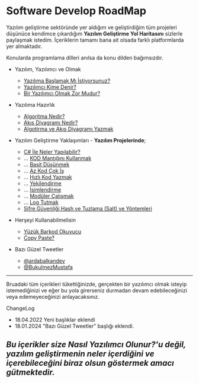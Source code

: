 # Software Develop RoadMap
Yazılım geliştirme sektöründe yer aldığım ve geliştirdiğim tüm projeleri düşünüce kendimce çıkardığım **Yazılım Geliştirme Yol Haritasını** sizlerle paylaşmak istedim. İçeriklerin tamamı bana ait olsada farklı platformlarda yer almaktadır. 

Konularda programlama dilleri anılsa da konu dilden bağımsızdır.

+ Yazılım, Yazılımcı ve Olmak
  + [Yazılıma Başlamak Mı İstiyorsunuz?](https://mustafabukulmez.com/2018/01/20/yazilima-baslamak-mi-istiyorsunuz-gormeniz-lazim/ "Yazılıma Başlamak Mı İstiyorsunuz?")
  + [Yazılımcı Kime Denir?](https://mustafabukulmez.com/2022/01/31/yazilimci-kime-denir-c-ve-net-framework-kisaca-nedir/ "Yazılımcı Kime Denir?")
  + [Bir Yazılımcı Olmak Zor Mudur?](https://mustafabklmez.medium.com/bir-yaz%C4%B1l%C4%B1mc%C4%B1-olmak-zor-mudur-9b2835edb093 "Bir Yazılımcı Olmak Zor Mudur?")

+ Yazılıma Hazırlık
  + [Algoritma Nedir?](https://mustafabukulmez.com/2020/06/20/algoritma-nedir-algoritma-tasarimi-nasil-yapilir/ "Algoritma Nedir?")
  + [Akış Diyagramı Nedir?](https://mustafabukulmez.com/2020/06/20/akis-diyagrami-nedir-akis-diyagrami-sekilleri/ "Akış Diyagramı Nedir?")
  + [Algotirma ve Akış Diyagramı Yazmak](https://mustafabukulmez.com/2020/01/24/algoritma-nedir-algoritma-nasil-yazilir/ "Algotirma ve Akış Diyagramı Yazmak")

+ Yazılım Geliştirme Yaklaşımları - **Yazılım Projelerinde**;
  +  [C# İle Neler Yapılabilir?](https://mustafabukulmez.com/2020/09/14/c-sharp-ile-neler-yapilabilir/ "C# İle Neler Yapılabilir?")
  +  ... [KOD Mantığını Kullanmak](https://dinamiknetwork.com/bir-yazilim-projesine-baslamak-tavsiyeler-1/ "KOD Mantığını Kullanmak")
  +  ... [Basit Düşünmek](https://dinamiknetwork.com/bir-yazilim-projesine-baslamak-tavsiyeler-2/ "Basit Düşünmek")
  +  ... [Az Kod Çok İş](https://dinamiknetwork.com/bir-yazilim-projesine-baslamak-tavsiyeler-3/ "Az Kod Çok İş")
  +  ... [Hızlı Kod Yazmak](https://dinamiknetwork.com/bir-yazilim-projesine-baslamak-tavsiyeler-4/ "Hızlı Kod Yazmak")
  +  ... [Yekilendirme](https://dinamiknetwork.com/bir-yazilim-projesine-baslamak-tavsiyeler-5/ "Yekilendirme")
  +  ... [İsimlendirme](https://mustafabukulmez.com/2018/03/18/c-sharp-nesne-isimlendirme-mantigi/ "İsimlendirme")
  +  ... [Modüler Çalışmak](https://mustafabukulmez.com/2018/03/16/c-sharp-moduler-calisma-mantigi/ "Modüler Çalışmak")
  +  ... [Log Tutmak](https://medium.com/@mustafabklmez/yaz%C4%B1l%C4%B1m-sistemlerinde-loglama-kavram%C4%B1-c5166ca676c4 "Log Tutmak") 
  +  [Şifre Güvenliği Hash ve Tuzlama (Salt) ve Yöntemleri](https://mustafabukulmez.com/2021/12/20/sifre-guvenligi-hash-ve-tuzlama-salt-ve-yontemleri/ "Şifre Güvenliği Hash ve Tuzlama (Salt) ve Yöntemleri") 

+ Herşeyi Kullanabilmelisin
  +  [Yüzük Barkod Okuyucu](https://dinamiknetwork.com/yuzuk-barkod-okuyucu-nedir-ne-isimize-yarar-giyilebilir-teknoloji/ "Yüzük Barkod Okuyucu")
  +  [Copy Paste?](https://mustafabukulmez.com/2018/03/22/programlamada-kopyala-yapistirin-mantigi/ "Copy Paste?")


+ Bazı Güzel Tweetler
  + [@ardabalkandev](https://twitter.com/ardabalkandev/status/1747868203315831246)
  + [@BukulmezMustafa](https://twitter.com/BukulmezMustafa/status/1747985039852212554)

---

Bruadaki tüm içerikleri tükettiğinizde, gerçekten bir yazılımcı olmak isteyip istemediğinizi ve eğer bu yola girerseniz durmadan devam edebileceğinizi veya edemeyeceğinizi anlayacaksınız. 

ChangeLog
+ 18.04.2022 Yeni başlıklar eklendi
+ 18.01.2024 "Bazı Güzel Tweetler" başlığı eklendi.

***Bu içerikler size Nasıl Yazılımcı Olunur?'u değil, yazılım geliştirmenin neler içerdiğini ve içerebileceğini biraz olsun göstermek amacı gütmektedir.***
---
